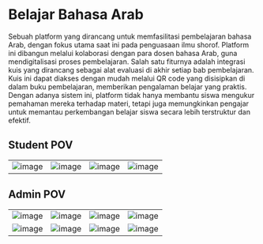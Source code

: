 # Belajar Bahasa Arab

Sebuah platform yang dirancang untuk memfasilitasi pembelajaran bahasa Arab, dengan fokus utama saat ini pada penguasaan ilmu shorof. Platform ini dibangun melalui kolaborasi dengan para dosen bahasa Arab, guna mendigitalisasi proses pembelajaran. Salah satu fiturnya adalah integrasi kuis yang dirancang sebagai alat evaluasi di akhir setiap bab pembelajaran. Kuis ini dapat diakses dengan mudah melalui QR code yang disisipkan di dalam buku pembelajaran, memberikan pengalaman belajar yang praktis. Dengan adanya sistem ini, platform tidak hanya membantu siswa mengukur pemahaman mereka terhadap materi, tetapi juga memungkinkan pengajar untuk memantau perkembangan belajar siswa secara lebih terstruktur dan efektif.

## Student POV

<table>
  <tr>
    <td>
      <img width="auto" alt="image" src="https://github.com/user-attachments/assets/6f33c51c-a7e4-4585-9f7a-42f3dffd1dd3">
    </td>
    <td>
      <img width="auto" alt="image" src="https://github.com/user-attachments/assets/3419254b-cc2a-4c1f-9136-b128ec13c9ff">
    </td>
    <td>
      <img width="auto" alt="image" src="https://github.com/user-attachments/assets/cf23e691-248f-49f3-bae8-d0968d2d6070">
    </td>
    <td>
      <img width="auto" alt="image" src="https://github.com/user-attachments/assets/8623b9e1-9281-46d6-b7f7-c2d6ab12c6de">
    </td>
  </tr>
</table>

## Admin POV
<table>
  <tr>
    <td>
      <img width="auto" alt="image" src="https://github.com/user-attachments/assets/5b6fb6ef-e941-4707-9a0e-65e2618eab61">
    </td>
    <td>
      <img width="auto" alt="image" src="https://github.com/user-attachments/assets/0d1d359c-b58c-47b5-9d8a-30eeb287d8f8">
    </td>
    <td>
      <img width="auto" alt="image" src="https://github.com/user-attachments/assets/53afe02d-0c83-424e-bb15-a97ec35d47cf">
    </td>
    <td>
      <img width="auto" alt="image" src="https://github.com/user-attachments/assets/fa89cff2-0b58-46f3-bd42-6e2f23685537">
    </td>
  </tr>
  <tr>
    <td>
      <img width="auto" alt="image" src="https://github.com/user-attachments/assets/d57f8ed9-8254-46f1-970b-4d2e5197c5eb">
    </td>
    <td>
      <img width="auto" alt="image" src="https://github.com/user-attachments/assets/17af28f6-037c-4cda-80ed-475f49fe031c">
    </td>
    <td>
      <img width="auto" alt="image" src="https://github.com/user-attachments/assets/a96fd33f-99a6-47bb-b5f5-285545a8cc74">
    </td>
    <td>
      <img width="auto" alt="image" src="https://github.com/user-attachments/assets/cd82e02b-3fe7-4366-98a9-2b2e479a05c3">
    </td>
  </tr>
</table>
